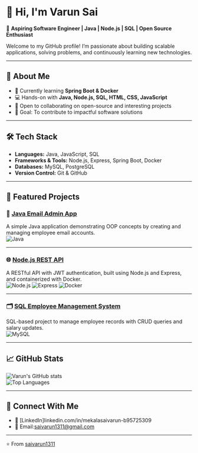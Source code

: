 # 👋 Hi, I'm Varun Sai  

🎯 **Aspiring Software Engineer | Java | Node.js | SQL | Open Source Enthusiast**  

Welcome to my GitHub profile! I’m passionate about building scalable applications, solving problems, and continuously learning new technologies.  

---

## 🚀 About Me  
- 🌱 Currently learning **Spring Boot & Docker**  
- 💻 Hands-on with **Java, Node.js, SQL, HTML, CSS, JavaScript**  
- 🤝 Open to collaborating on open-source and interesting projects  
- 🎯 Goal: To contribute to impactful software solutions  

---

## 🛠️ Tech Stack  

- **Languages:** Java, JavaScript, SQL  
- **Frameworks & Tools:** Node.js, Express, Spring Boot, Docker  
- **Databases:** MySQL, PostgreSQL  
- **Version Control:** Git & GitHub  

---

## 🌟 Featured Projects  

### 📧 [Java Email Admin App](https://github.com/saivarun1311/java-email-admin)  
A simple Java application demonstrating OOP concepts by creating and managing employee email accounts.  
![Java](https://img.shields.io/badge/Java-orange?logo=java)  

---

### 🌐 [Node.js REST API](https://github.com/saivarun1311/nodejs-rest-api)  
A RESTful API with JWT authentication, built using Node.js and Express, and containerized with Docker.  
![Node.js](https://img.shields.io/badge/Node.js-339933?logo=node.js&logoColor=white) ![Express](https://img.shields.io/badge/Express-black?logo=express) ![Docker](https://img.shields.io/badge/Docker-blue?logo=docker)  

---

### 🗂️ [SQL Employee Management System](https://github.com/saivarun1311/sql-employee-management)  
SQL-based project to manage employee records with CRUD queries and salary updates.  
![MySQL](https://img.shields.io/badge/MySQL-005C84?logo=mysql&logoColor=white)  

---

## 📈 GitHub Stats  

![Varun's GitHub stats](https://github-readme-stats.vercel.app/api?username=saivarun1311&show_icons=true&theme=tokyonight)  
![Top Languages](https://github-readme-stats.vercel.app/api/top-langs/?username=saivarun1311&layout=compact&theme=tokyonight)  

---

## 🤝 Connect With Me  

- 💼 [LinkedIn]linkedin.com/in/mekalasaivarun-b95725309
- 📧 Email:saivarun1311@gmail.com

---

⭐️ From [saivarun1311](https://github.com/saivarun1311)

